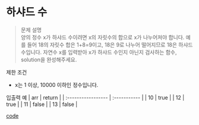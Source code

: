 # 하샤드 수 
>문제 설명<br>
양의 정수 x가 하샤드 수이려면 x의 자릿수의 합으로 x가 나누어져야 합니다. 예를 들어 18의 자릿수 합은 1+8=9이고, 18은 9로 나누어 떨어지므로 18은 하샤드 수입니다. 자연수 x를 입력받아 x가 하샤드 수인지 아닌지 검사하는 함수, solution을 완성해주세요.

제한 조건
- x는 1 이상, 10000 이하인 정수입니다.

입출력 예
| arr | return | 
| :----------------- | :-----------  | 
| 10 | true |
| 12 | true |
| 11 | false |
| 13 | false |

[code](https://github.com/JiHoonAHN/CodingTest/blob/main/Programmers/1Level/explain/Code/%ED%95%98%EC%83%A4%EB%93%9C%20%EC%88%98.swift)
